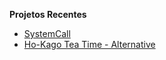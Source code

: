 **Projetos Recentes**

- [SystemCall](https://github.com/hayukimori/SystemCall)
- [Ho-Kago Tea Time - Alternative](https://github.com/azu-miau/Ho-KagoTeaTime-Alternative)
